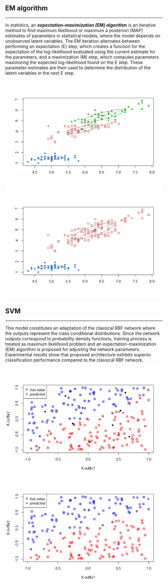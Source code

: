 <!-- Component-Wise EM Algorithm for Mixtures -->
## EM algorithm
___
In statistics, an **_expectation–maximization (EM) algorithm_** is an iterative method to find maximum likelihood or maximum a posteriori (MAP) estimates of parameters in statistical models, where the model depends on unobserved latent variables. The EM iteration alternates between performing an expectation (E) step, which creates a function for the expectation of the log-likelihood evaluated using the current estimate for the parameters, and a maximization (M) step, which computes parameters maximizing the expected log-likelihood found on the E step. These parameter-estimates are then used to determine the distribution of the latent variables in the next E step.

![EM1](images/EM1.png)
![EM2](images/EM2.png)

## SVM
___
This model constitutes an adaptation of the classical RBF network where the outputs represent the class conditional distributions. Since the network outputs correspond to probability density functions, training process is treated as maximum likelihood problem and an expectation-maximization (EM) algorithm is proposed for adjusting the network parameters. Experimental results show that proposed architecture exhibits superior classification performance compared to the classical RBF network.

![RBF1](images/RBF1.png)
![RBF2](images/RBF2.png)